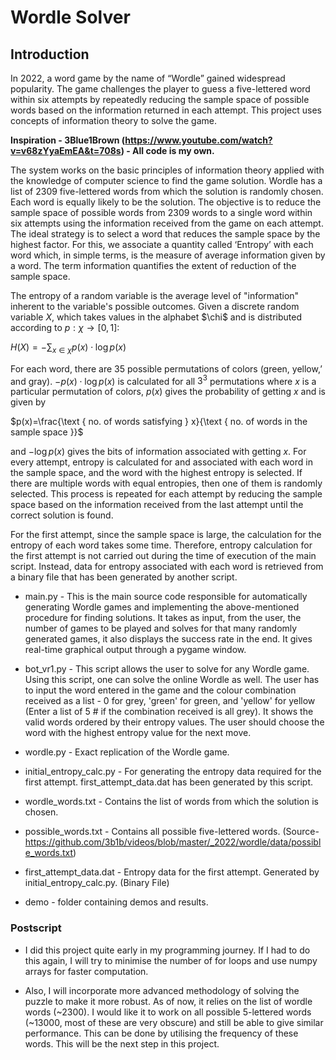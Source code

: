 # Wordle Solver
## Introduction
In 2022, a word game by the name of “Wordle” gained widespread popularity. The game challenges the player to guess a five-lettered word within six attempts by repeatedly reducing the sample space of possible words based on the information returned in each attempt. This project uses concepts of information theory to solve the game. 

<b>Inspiration - 3Blue1Brown (https://www.youtube.com/watch?v=v68zYyaEmEA&t=708s) - All code is my own.</b>

The system works on the basic principles of information theory applied with the knowledge of computer science to find the game solution. Wordle has a list of 2309 five-lettered words from which the solution is randomly chosen. Each word is equally likely to be the solution. The objective is to reduce the sample space of possible words from 2309 words to a single word within six attempts using the information received from the game on each attempt. The ideal strategy is to select a word that reduces the sample space by the highest factor. For this, we associate a quantity called ‘Entropy’ with each word which, in simple terms, is the measure of average information given by a word. The term information quantifies the extent of reduction of the sample space.

The entropy of a random variable is the average level of "information" inherent to the variable's possible outcomes. Given a discrete random variable $X$, which takes values in the alphabet $\chi\$ and is distributed according to $p: \chi \rightarrow[0,1]:$

$H(X)=-\sum_{x \in \chi} p(x) \cdot \log p(x)$

For each word, there are 35 possible permutations of colors (green, yellow,’ and gray). $-p(x) \cdot \log p(x)$ is calculated for all $3^3$ permutations where $x$ is a particular permutation of colors, $p(x)$ gives the probability of getting $x$ and is given by

$p(x)=\frac{\text { no. of words satisfying } x}{\text { no. of words in the sample space }}$

and $-\log p(x)$ gives the bits of information associated with getting $x$. For every attempt, entropy is calculated for and associated with each word in the sample space, and the word with the highest entropy is selected. If there are multiple words with equal entropies, then one of them is randomly selected. This process is repeated for each attempt by reducing the sample space based on the information received from the last attempt until the correct solution is found. 

For the first attempt, since the sample space is large, the calculation for the entropy of each word takes some time. Therefore, entropy calculation for the first attempt is not carried out during the time of execution of the main script. Instead, data for entropy associated with each word is retrieved from a binary file that has been generated by another script.

- main.py - This is the main source code responsible for automatically generating Wordle games and implementing the above-mentioned procedure for finding solutions. It takes as input, from the user, the number of games to be played and solves for that many randomly generated games, it also displays the success rate in the end. It gives real-time graphical output through a pygame window.
                  
- bot_vr1.py - This script allows the user to solve for any Wordle game. Using this script, one can solve the online Wordle as well. The user has to input the word entered in the game and the colour combination received as a list - 0 for grey, 'green' for green, and 'yellow' for yellow (Enter a list of 5 # if the combination received is all grey). It shows the valid words ordered by their entropy values. The user should choose the word with the highest entropy value for the next move.

- wordle.py - Exact replication of the Wordle game. 

- initial_entropy_calc.py - For generating the entropy data required for the first attempt. first_attempt_data.dat has been generated by this script.

- wordle_words.txt - Contains the list of words from which the solution is chosen.

- possible_words.txt - Contains all possible five-lettered words. (Source- https://github.com/3b1b/videos/blob/master/_2022/wordle/data/possible_words.txt)

- first_attempt_data.dat - Entropy data for the first attempt. Generated by initial_entropy_calc.py. (Binary File)

- demo - folder containing demos and results.

### Postscript 
- I did this project quite early in my programming journey. If I had to do this again, I will try to minimise the number of for loops and use numpy arrays for faster computation. 

- Also, I will incorporate more advanced methodology of solving the puzzle to make it more robust. As of now, it relies on the list of wordle words (~2300). I would like it to work on all possible 5-lettered words (~13000, most of these are very obscure) and still be able to give similar performance. This can be done by utilising the frequency of these words. This will be the next step in this project. 
    
    


